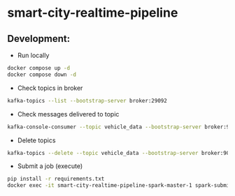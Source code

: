 # smart-city-realtime-pipeline

## Development:

- Run locally

```bash
docker compose up -d
docker compose down -d
```

- Check topics in broker

```bash
kafka-topics --list --bootstrap-server broker:29092
```

- Check messages delivered to topic

```bash
kafka-console-consumer --topic vehicle_data --bootstrap-server broker:9092 --from-beginning
```

- Delete topics

```bash
kafka-topics --delete --topic vehicle_data --bootstrap-server broker:9092
```

- Submit a job (execute)

```bash
pip install -r requirements.txt
docker exec -it smart-city-realtime-pipeline-spark-master-1 spark-submit --master spark://spark-master:7077 --packages org.apache.spark:spark-sql-kafka-0-10_2.13:3.5.0,org.apache.hadoop:hadoop-aws:3.3.1,com.amazonaws:aws-java-sdk:1.11.469 jobs/spark-city.py
```
